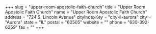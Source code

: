 +++
slug = "upper-room-apostolic-faith-church"
title = "Upper Room Apostolic Faith Church"
name = "Upper Room Apostolic Faith Church"
address = "724 S. Lincoln Avenue"
cityIndexKey = "city-il-aurora"
city = "Aurora"
state = "IL"
postal = "60505"
website = ""
phone = "630-392-6259"
fax = ""
+++
